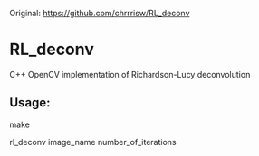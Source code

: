 Original:
https://github.com/chrrrisw/RL_deconv
# RL_deconv

C++ OpenCV implementation of Richardson-Lucy deconvolution

## Usage:

make

rl_deconv image_name number_of_iterations

